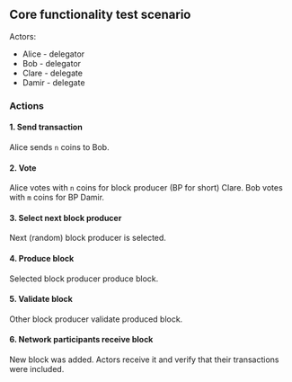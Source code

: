 ## Core functionality test scenario

Actors:
- Alice - delegator
- Bob - delegator
- Clare - delegate
- Damir - delegate

### Actions

#### 1. Send transaction

Alice sends `n` coins to Bob.

#### 2. Vote

Alice votes with `n` coins for block producer (BP for short) Clare. Bob votes with `m` coins for BP Damir.

#### 3. Select next block producer

Next (random) block producer is selected.

#### 4. Produce block

Selected block producer produce block.

#### 5. Validate block

Other block producer validate produced block.

#### 6. Network participants receive block

New block was added. Actors receive it and verify that their transactions were included.
